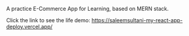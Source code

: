 A practice E-Commerce App for Learning, based on MERN stack.

Click the link to see the life demo: https://saleemsultani-my-react-app-deploy.vercel.app/
